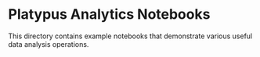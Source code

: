 # Platypus Analytics Notebooks

This directory contains example notebooks that demonstrate various useful data analysis operations.
